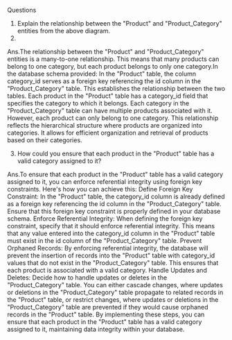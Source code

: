 Questions

1. Explain the relationship between the "Product" and "Product_Category" entities from the above diagram.
2. 
Ans.The relationship between the "Product" and "Product_Category" entities is a many-to-one relationship. This means that many products can belong to one category, but each product belongs to only one category.In the database schema provided: 
In the "Product" table, the column category_id serves as a foreign key referencing the id column in the "Product_Category" table. This establishes the relationship between the two tables.
Each product in the "Product" table has a category_id field that specifies the category to which it belongs.
Each category in the "Product_Category" table can have multiple products associated with it.
However, each product can only belong to one category.
This relationship reflects the hierarchical structure where products are organized into categories. It allows for efficient organization and retrieval of products based on their categories.

3. How could you ensure that each product in the "Product" table has a valid category assigned to it?
   
Ans.To ensure that each product in the "Product" table has a valid category assigned to it, you can enforce referential integrity using foreign key constraints. Here's how you can achieve this:
Define Foreign Key Constraint: In the "Product" table, the category_id column is already defined as a foreign key referencing the id column in the "Product_Category" table. Ensure that this foreign key constraint is properly defined in your database schema.
Enforce Referential Integrity: When defining the foreign key constraint, specify that it should enforce referential integrity. This means that any value entered into the category_id column in the "Product" table must exist in the id column of the "Product_Category" table.
Prevent Orphaned Records: By enforcing referential integrity, the database will prevent the insertion of records into the "Product" table with category_id values that do not exist in the "Product_Category" table. This ensures that each product is associated with a valid category.
Handle Updates and Deletes: Decide how to handle updates or deletes in the "Product_Category" table. You can either cascade changes, where updates or deletions in the "Product_Category" table propagate to related records in the "Product" table, or restrict changes, where updates or deletions in the "Product_Category" table are prevented if they would cause orphaned records in the "Product" table.
By implementing these steps, you can ensure that each product in the "Product" table has a valid category assigned to it, maintaining data integrity within your database.
